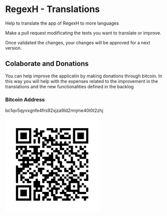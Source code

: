 # RegexH - Translations

Help to translate the app of RegexH to more languages

Make a pull request modificating the texts you want to translate or improve.

Once validated the changes, your changes will be approved for a next version.

## Colaborate and Donations

You can help improve the applicatin by making donations through bitcoin. In this way you will help with the expenses related to the improvement in the translations and the new functionalities defined in the backlog

### Bitcoin Address
bc1qv5qyvxgnfe4frs92xjza9ld2rmjme40l0t2zhj

![Alt text](bitcoin-qr.png?raw=true "Bitcoin address")
